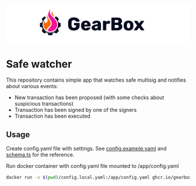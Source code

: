 ![gearbox](header.png)

# Safe watcher

This repository contains simple app that watches safe multisig and notifies about various events:

- New transaction has been proposed (with some checks about suspicious transactions)
- Transaction has been signed by one of the signers
- Transaction has been executed

## Usage

Create config.yaml file with settings. See [config.example.yaml](config.example.yaml) and [schema.ts](src/config/schema.ts) for the reference. 

Run docker container with config.yaml file mounted to /app/config.yaml

```bash
docker run -v $(pwd)/config.local.yaml:/app/config.yaml ghcr.io/gearbox-protocol/safe-watcher:latest
```
